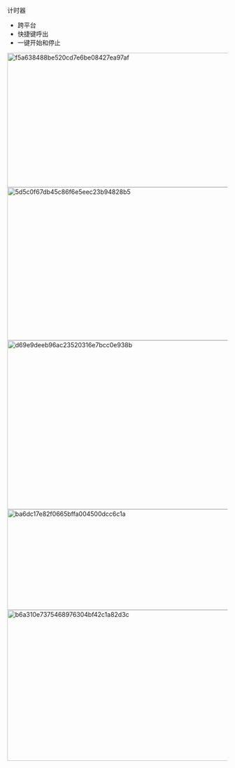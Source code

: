 计时器 
* 跨平台 
* 快捷键呼出 
* 一键开始和停止 

<img width="623" height="307" alt="f5a638488be520cd7e6be08427ea97af" src="https://github.com/user-attachments/assets/41eba10c-5858-4f85-8ffb-4d965d09e06d" />
<img width="641" height="350" alt="5d5c0f67db45c86f6e5eec23b94828b5" src="https://github.com/user-attachments/assets/e3a43f1d-e678-4aa0-b527-fbe1855dea32" />
<img width="653" height="386" alt="d69e9deeb96ac23520316e7bcc0e938b" src="https://github.com/user-attachments/assets/b2a0dd7a-d1ef-4104-94ad-e32e0e7a7c93" />
<img width="649" height="230" alt="ba6dc17e82f0665bffa004500dcc6c1a" src="https://github.com/user-attachments/assets/4456398f-8c54-4f4b-b164-7a4bc13986f5" />
<img width="640" height="345" alt="b6a310e7375468976304bf42c1a82d3c" src="https://github.com/user-attachments/assets/182aaa51-873b-4f07-944c-0c45f2fdbed2" />
